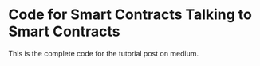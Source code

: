 # Code for Smart Contracts Talking to Smart Contracts

This is the complete code for the tutorial post on medium.
